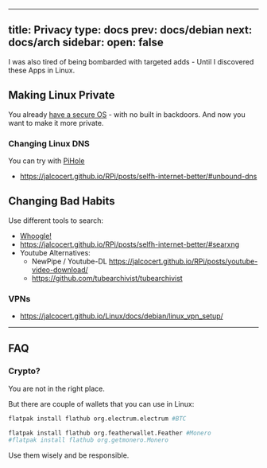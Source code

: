 
---
title: Privacy
type: docs
prev: docs/debian
next: docs/arch
sidebar:
  open: false
---

I was also tired of being bombarded with targeted adds - Until I discovered these Apps in Linux.

## Making Linux Private

You already [have a secure OS](https://jalcocert.github.io/Linux/docs/debian/securing_linux/) - with no built in backdoors. And now you want to make it more private.

### Changing Linux DNS

You can try with [PiHole](https://fossengineer.com/selfhosting-PiHole-docker/)

* <https://jalcocert.github.io/RPi/posts/selfh-internet-better/#unbound-dns>

## Changing Bad Habits

Use different tools to search:


* [Whoogle!](https://fossengineer.com/selfhosting-whoogle-docker/)
* <https://jalcocert.github.io/RPi/posts/selfh-internet-better/#searxng>
* Youtube Alternatives:
  * NewPipe / Youtube-DL https://jalcocert.github.io/RPi/posts/youtube-video-download/
  * https://github.com/tubearchivist/tubearchivist

### VPNs

* <https://jalcocert.github.io/Linux/docs/debian/linux_vpn_setup/>

---

## FAQ

### Crypto? 

You are not in the right place.

But there are couple of wallets that you can use in Linux:

```sh
flatpak install flathub org.electrum.electrum #BTC

flatpak install flathub org.featherwallet.Feather #Monero
#flatpak install flathub org.getmonero.Monero
```

Use them wisely and be responsible.

